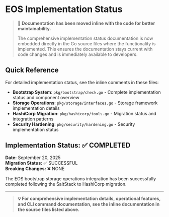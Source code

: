 # EOS Implementation Status

> **📝 Documentation has been moved inline with the code for better maintainability.**
> 
> The comprehensive implementation status documentation is now embedded directly in the Go source files where the functionality is implemented. This ensures the documentation stays current with code changes and is immediately available to developers.

## Quick Reference

For detailed implementation status, see the inline comments in these files:

- **Bootstrap System**: `pkg/bootstrap/check.go` - Complete implementation status and component overview
- **Storage Operations**: `pkg/storage/interfaces.go` - Storage framework implementation details
- **HashiCorp Migration**: `pkg/hashicorp/tools.go` - Migration status and integration patterns
- **Security Hardening**: `pkg/security/hardening.go` - Security implementation status

## Implementation Status: ✅ COMPLETED

**Date:** September 20, 2025  
**Migration Status:** ✅ SUCCESSFUL  
**Breaking Changes:** ❌ NONE  

The EOS bootstrap storage operations integration has been successfully completed following the SaltStack to HashiCorp migration.

---

> **💡 For comprehensive implementation details, operational features, and CLI command documentation, see the inline documentation in the source files listed above.**